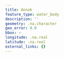 ```yaml
---
title: Annak
feature_type: water_body
description: ''
geometry: .na.character
geo_error: 0.0
bbox: ~
longitude: .na.real
latitude: .na.real
external_links: {}
---
```

